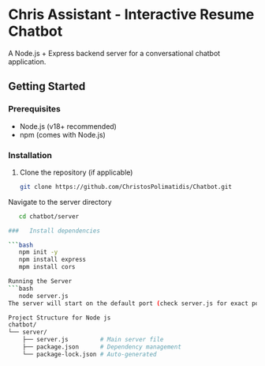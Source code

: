 # Chris Assistant - Interactive Resume Chatbot

A Node.js + Express backend server for a conversational chatbot application.

## Getting Started

### Prerequisites
- Node.js (v18+ recommended)
- npm (comes with Node.js)

###   Installation
1. Clone the repository (if applicable)
   ```bash
   git clone https://github.com/ChristosPolimatidis/Chatbot.git
Navigate to the server directory

```bash
   cd chatbot/server

###   Install dependencies

```bash
   npm init -y
   npm install express
   mpm install cors

Running the Server
```bash
   node server.js
The server will start on the default port (check server.js for exact port number).

Project Structure for Node js
chatbot/
└── server/
    ├── server.js         # Main server file
    ├── package.json      # Dependency management
    └── package-lock.json # Auto-generated
